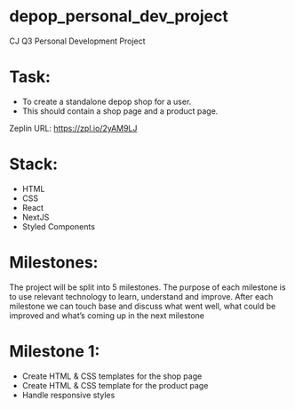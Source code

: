 # depop_personal_dev_project

CJ Q3 Personal Development Project

# Task:
* To create a standalone depop shop for a user. 
* This should contain a shop page and a product page.

Zeplin URL:
https://zpl.io/2yAM9LJ


# Stack:
* HTML
* CSS
* React
* NextJS
* Styled Components

# Milestones:
The project will be split into 5 milestones. The purpose of each milestone is to use relevant technology to learn, understand and improve. After each milestone we can touch base and discuss what went well, what could be improved and what’s coming up in the next milestone

# Milestone 1:

* Create HTML & CSS templates for the shop page
* Create HTML & CSS template for the product page
* Handle responsive styles
